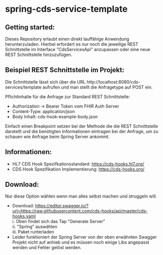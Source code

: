 # spring-cds-service-template

## Getting started:

Dieses Repository erlaubt einen direkt lauffähige Anwendung herunterzuladen. Hierbei erfordert es nur noch die jeweilige REST Schnittstelle im Interface "CdsServicesApi" anzupassen oder eine neue REST Schnittstelle hinzuzufügen.

## Beispiel REST Schnittstelle im Projekt:

Die Schnittstelle lässt sich über die URL http://localhost:8080/cds-services/template aufrufen und man stellt die Anfragetype auf POST ein.

Pflichtinhalte für die Anfrage zur Standard REST Schnittstelle:  
- Authorization -> Bearer Token vom FHIR Auth Server 
- Content-Type: application/json
- Body Inhalt: cds-hook-example-body.json

Einfach einen Breakpoint setzen bei der Methode die die REST Schnittstelle darstellt und die benötigten Informationen eintragen bei der Anfrage, um zu schauen wie Anfrage beim Spring Server ankommt.

## Informationen:

- HL7 CDS Hook Spezifkationsstandard: https://cds-hooks.hl7.org/
- CDS Hook Spezifikation Implementierung: https://cds-hooks.org/

## Download:

Nur diese Option wählen wenn man alles selbst machen und struggeln will.

 - Download: https://editor.swagger.io/?url=https://raw.githubusercontent.com/cds-hooks/api/master/cds-hooks.yaml   
 i. Oben findet sich das Tap "Generate Server"   
 ii. "Spring" auswählen   
 iii. Paket runterladen 
 - Leider funktioniert der Spring Server von der oben erwähnten Swagger Projekt nicht auf anhieb und es müssen noch einige Libs angepasst werden und Fehler gelöst werden.
